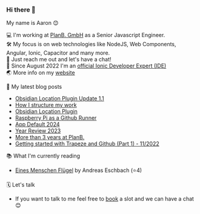 ### Hi there 👋

My name is Aaron 😊

💻 I'm working at [PlanB. GmbH](https://github.com/planbgmbh) as a Senior Javascript Engineer.    
🛠 My focus is on web technologies like NodeJS, Web Components, Angular, Ionic, Capacitor and many more.     
🦜 Just reach me out and let's have a chat!   
📱 Since August 2022 I'm an [official Ionic Developer Expert (IDE)](https://ionic.io/developer-experts)   
🌏 More info on my [website](https://aaronczichon.de)   

📝 My latest blog posts
* [Obsidian Location Plugin Update 1.1](https://aaronczichon.de/blog/20-obsidian-location-plugin-update1/)
* [How I structure my work](https://aaronczichon.de/blog/19-how-i-structure-my-work/)
* [Obsidian Location Plugin](https://aaronczichon.de/blog/18-obsidian-location-plugin/)
* [Raspberry Pi as a Github Runner](https://aaronczichon.de/blog/17-custom-github-runner/)
* [App Default 2024](https://aaronczichon.de/blog/app-defaults-2024/)
* [Year Review 2023](https://aaronczichon.de/blog/year-review-2023/)
* [More than 3 years at PlanB.](https://aaronczichon.de/blog/more-than-3-years-at-planb/)
* [Getting started with Trapeze and Github (Part 1) - 11/2022](https://aaronczichon.de/blog/getting-started-with-trapeze-and-github-part-1/)

📚 What I'm currently reading
<!-- GOODREADS-LIST:START -->
- [Eines Menschen Flügel](https://www.goodreads.com/review/show/6554852436?utm_medium=api&utm_source=rss) by Andreas Eschbach (⭐️4)
<!-- GOODREADS-LIST:END -->

🗓 Let's talk

- If you want to talk to me feel free to [book](https://cal.com/aaronczichon/30min) a slot and we can have a chat 😊

<!--
**aaronczichon/aaronczichon** is a ✨ _special_ ✨ repository because its `README.md` (this file) appears on your GitHub profile.

Here are some ideas to get you started:

- 🔭 I’m currently working on ...
- 🌱 I’m currently learning ...
- 👯 I’m looking to collaborate on ...
- 🤔 I’m looking for help with ...
- 💬 Ask me about ...
- 📫 How to reach me: ...
- 😄 Pronouns: ...
- ⚡ Fun fact: ...
-->
